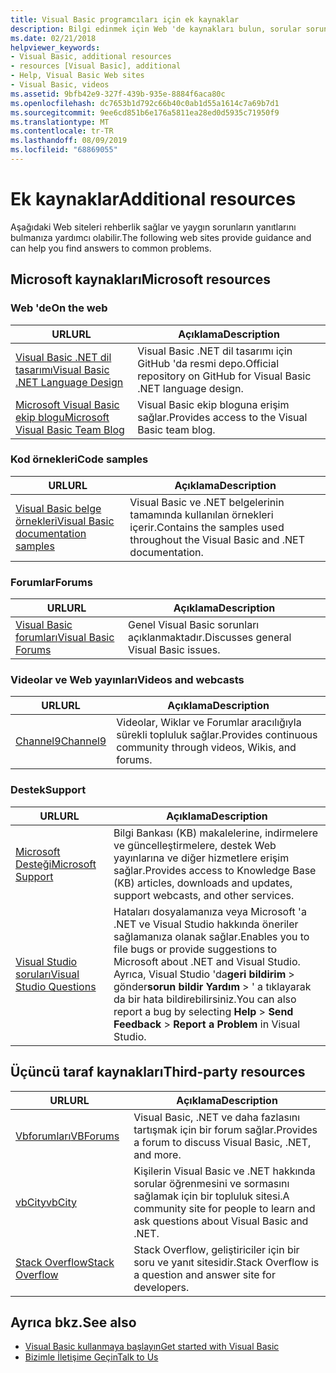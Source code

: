 ```yaml
---
title: Visual Basic programcıları için ek kaynaklar
description: Bilgi edinmek için Web 'de kaynakları bulun, sorular sorun ve Visual Basic hakkında daha fazla bilgi bulabilirsiniz.
ms.date: 02/21/2018
helpviewer_keywords:
- Visual Basic, additional resources
- resources [Visual Basic], additional
- Help, Visual Basic Web sites
- Visual Basic, videos
ms.assetid: 9bfb42e9-327f-439b-935e-8884f6aca80c
ms.openlocfilehash: dc7653b1d792c66b40c0ab1d55a1614c7a69b7d1
ms.sourcegitcommit: 9ee6cd851b6e176a5811ea28ed0d5935c71950f9
ms.translationtype: MT
ms.contentlocale: tr-TR
ms.lasthandoff: 08/09/2019
ms.locfileid: "68869055"
---
```

# <a name="additional-resources"></a><span data-ttu-id="122a3-103">Ek kaynaklar</span><span class="sxs-lookup"><span data-stu-id="122a3-103">Additional resources</span></span>

<span data-ttu-id="122a3-104">Aşağıdaki Web siteleri rehberlik sağlar ve yaygın sorunların yanıtlarını bulmanıza yardımcı olabilir.</span><span class="sxs-lookup"><span data-stu-id="122a3-104">The following web sites provide guidance and can help you find answers to common problems.</span></span>

## <a name="microsoft-resources"></a><span data-ttu-id="122a3-105">Microsoft kaynakları</span><span class="sxs-lookup"><span data-stu-id="122a3-105">Microsoft resources</span></span>

### <a name="on-the-web"></a><span data-ttu-id="122a3-106">Web 'de</span><span class="sxs-lookup"><span data-stu-id="122a3-106">On the web</span></span>

|<span data-ttu-id="122a3-107">URL</span><span class="sxs-lookup"><span data-stu-id="122a3-107">URL</span></span>|<span data-ttu-id="122a3-108">Açıklama</span><span class="sxs-lookup"><span data-stu-id="122a3-108">Description</span></span>|
|----------|----------------|
|[<span data-ttu-id="122a3-109">Visual Basic .NET dil tasarımı</span><span class="sxs-lookup"><span data-stu-id="122a3-109">Visual Basic .NET Language Design</span></span>](https://github.com/dotnet/vblang)|<span data-ttu-id="122a3-110">Visual Basic .NET dil tasarımı için GitHub 'da resmi depo.</span><span class="sxs-lookup"><span data-stu-id="122a3-110">Official repository on GitHub for Visual Basic .NET language design.</span></span>|
|[<span data-ttu-id="122a3-111">Microsoft Visual Basic ekip blogu</span><span class="sxs-lookup"><span data-stu-id="122a3-111">Microsoft Visual Basic Team Blog</span></span>](https://devblogs.microsoft.com/vbteam/)|<span data-ttu-id="122a3-112">Visual Basic ekip bloguna erişim sağlar.</span><span class="sxs-lookup"><span data-stu-id="122a3-112">Provides access to the Visual Basic team blog.</span></span>|

### <a name="code-samples"></a><span data-ttu-id="122a3-113">Kod örnekleri</span><span class="sxs-lookup"><span data-stu-id="122a3-113">Code samples</span></span>

|<span data-ttu-id="122a3-114">URL</span><span class="sxs-lookup"><span data-stu-id="122a3-114">URL</span></span>|<span data-ttu-id="122a3-115">Açıklama</span><span class="sxs-lookup"><span data-stu-id="122a3-115">Description</span></span>|
|----------|----------------|
|[<span data-ttu-id="122a3-116">Visual Basic belge örnekleri</span><span class="sxs-lookup"><span data-stu-id="122a3-116">Visual Basic documentation samples</span></span>](https://github.com/dotnet/samples/tree/master/snippets/visualbasic)|<span data-ttu-id="122a3-117">Visual Basic ve .NET belgelerinin tamamında kullanılan örnekleri içerir.</span><span class="sxs-lookup"><span data-stu-id="122a3-117">Contains the samples used throughout the Visual Basic and .NET documentation.</span></span>|

### <a name="forums"></a><span data-ttu-id="122a3-118">Forumlar</span><span class="sxs-lookup"><span data-stu-id="122a3-118">Forums</span></span>

|<span data-ttu-id="122a3-119">URL</span><span class="sxs-lookup"><span data-stu-id="122a3-119">URL</span></span>|<span data-ttu-id="122a3-120">Açıklama</span><span class="sxs-lookup"><span data-stu-id="122a3-120">Description</span></span>|
|----------|----------------|
|[<span data-ttu-id="122a3-121">Visual Basic forumları</span><span class="sxs-lookup"><span data-stu-id="122a3-121">Visual Basic Forums</span></span>](https://social.msdn.microsoft.com/Forums/vstudio/home?forum=vbgeneral)|<span data-ttu-id="122a3-122">Genel Visual Basic sorunları açıklanmaktadır.</span><span class="sxs-lookup"><span data-stu-id="122a3-122">Discusses general Visual Basic issues.</span></span>|

### <a name="videos-and-webcasts"></a><span data-ttu-id="122a3-123">Videolar ve Web yayınları</span><span class="sxs-lookup"><span data-stu-id="122a3-123">Videos and webcasts</span></span>

|<span data-ttu-id="122a3-124">URL</span><span class="sxs-lookup"><span data-stu-id="122a3-124">URL</span></span>|<span data-ttu-id="122a3-125">Açıklama</span><span class="sxs-lookup"><span data-stu-id="122a3-125">Description</span></span>|
|----------|----------------|
|[<span data-ttu-id="122a3-126">Channel9</span><span class="sxs-lookup"><span data-stu-id="122a3-126">Channel9</span></span>](https://channel9.msdn.com/)|<span data-ttu-id="122a3-127">Videolar, Wiklar ve Forumlar aracılığıyla sürekli topluluk sağlar.</span><span class="sxs-lookup"><span data-stu-id="122a3-127">Provides continuous community through videos, Wikis, and forums.</span></span>|

### <a name="support"></a><span data-ttu-id="122a3-128">Destek</span><span class="sxs-lookup"><span data-stu-id="122a3-128">Support</span></span>

|<span data-ttu-id="122a3-129">URL</span><span class="sxs-lookup"><span data-stu-id="122a3-129">URL</span></span>|<span data-ttu-id="122a3-130">Açıklama</span><span class="sxs-lookup"><span data-stu-id="122a3-130">Description</span></span>|
|----------|----------------|
|[<span data-ttu-id="122a3-131">Microsoft Desteği</span><span class="sxs-lookup"><span data-stu-id="122a3-131">Microsoft Support</span></span>](https://support.microsoft.com)|<span data-ttu-id="122a3-132">Bilgi Bankası (KB) makalelerine, indirmelere ve güncelleştirmelere, destek Web yayınlarına ve diğer hizmetlere erişim sağlar.</span><span class="sxs-lookup"><span data-stu-id="122a3-132">Provides access to Knowledge Base (KB) articles, downloads and updates, support webcasts, and other services.</span></span>|
|[<span data-ttu-id="122a3-133">Visual Studio soruları</span><span class="sxs-lookup"><span data-stu-id="122a3-133">Visual Studio Questions</span></span>](https://developercommunity.visualstudio.com)|<span data-ttu-id="122a3-134">Hataları dosyalamanıza veya Microsoft 'a .NET ve Visual Studio hakkında öneriler sağlamanıza olanak sağlar.</span><span class="sxs-lookup"><span data-stu-id="122a3-134">Enables you to file bugs or provide suggestions to Microsoft about .NET and Visual Studio.</span></span> <span data-ttu-id="122a3-135">Ayrıca, Visual Studio 'da**geri bildirim** > gönder**sorun bildir** **Yardım** > ' a tıklayarak da bir hata bildirebilirsiniz.</span><span class="sxs-lookup"><span data-stu-id="122a3-135">You can also report a bug by selecting **Help** > **Send Feedback** > **Report a Problem** in Visual Studio.</span></span>|

## <a name="third-party-resources"></a><span data-ttu-id="122a3-136">Üçüncü taraf kaynakları</span><span class="sxs-lookup"><span data-stu-id="122a3-136">Third-party resources</span></span>

|<span data-ttu-id="122a3-137">URL</span><span class="sxs-lookup"><span data-stu-id="122a3-137">URL</span></span>|<span data-ttu-id="122a3-138">Açıklama</span><span class="sxs-lookup"><span data-stu-id="122a3-138">Description</span></span>|
|----------|----------------|
|[<span data-ttu-id="122a3-139">Vbforumları</span><span class="sxs-lookup"><span data-stu-id="122a3-139">VBForums</span></span>](http://www.vbforums.com/)|<span data-ttu-id="122a3-140">Visual Basic, .NET ve daha fazlasını tartışmak için bir forum sağlar.</span><span class="sxs-lookup"><span data-stu-id="122a3-140">Provides a forum to discuss Visual Basic, .NET, and more.</span></span>|
|[<span data-ttu-id="122a3-141">vbCity</span><span class="sxs-lookup"><span data-stu-id="122a3-141">vbCity</span></span>](http://vbcity.com/)|<span data-ttu-id="122a3-142">Kişilerin Visual Basic ve .NET hakkında sorular öğrenmesini ve sormasını sağlamak için bir topluluk sitesi.</span><span class="sxs-lookup"><span data-stu-id="122a3-142">A community site for people to learn and ask questions about Visual Basic and .NET.</span></span>|
|[<span data-ttu-id="122a3-143">Stack Overflow</span><span class="sxs-lookup"><span data-stu-id="122a3-143">Stack Overflow</span></span>](https://stackoverflow.com/questions/tagged/vb.net)|<span data-ttu-id="122a3-144">Stack Overflow, geliştiriciler için bir soru ve yanıt sitesidir.</span><span class="sxs-lookup"><span data-stu-id="122a3-144">Stack Overflow is a question and answer site for developers.</span></span>|

## <a name="see-also"></a><span data-ttu-id="122a3-145">Ayrıca bkz.</span><span class="sxs-lookup"><span data-stu-id="122a3-145">See also</span></span>

- [<span data-ttu-id="122a3-146">Visual Basic kullanmaya başlayın</span><span class="sxs-lookup"><span data-stu-id="122a3-146">Get started with Visual Basic</span></span>](../../visual-basic/getting-started/index.md)
- [<span data-ttu-id="122a3-147">Bizimle İletişime Geçin</span><span class="sxs-lookup"><span data-stu-id="122a3-147">Talk to Us</span></span>](/visualstudio/ide/talk-to-us)

